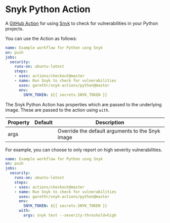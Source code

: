 # Snyk Python Action

A [GitHub Action](https://github.com/features/actions) for using [Snyk](https://snyk.io) to check for
vulnerabilities in your Python projects.

You can use the Action as follows:

```yaml
name: Example workflow for Python usng Snyk 
on: push
jobs:
  security:
    runs-on: ubuntu-latest
    steps:
    - uses: actions/checkout@master
    - name: Run Snyk to check for vulnerabilities
      uses: garethr/snyk-actions/python@master
      env:
        SNYK_TOKEN: ${{ secrets.SNYK_TOKEN }}
```

The Snyk Python Action has properties which are passed to the underlying image. These are
passed to the action using `with`.

| Property | Default | Description |
| --- | --- | --- |
| args |   | Override the default arguments to the Snyk image |

For example, you can choose to only report on high severity vulnerabilities.

```yaml
name: Example workflow for Python usng Snyk 
on: push
jobs:
  security:
    runs-on: ubuntu-latest
    steps:
    - uses: actions/checkout@master
    - name: Run Snyk to check for vulnerabilities
      uses: garethr/snyk-actions/python@master
      env:
        SNYK_TOKEN: ${{ secrets.SNYK_TOKEN }}
      with:
        args: snyk test --severity-threshold=high
```
